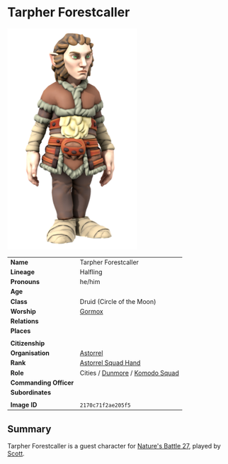 # Tarpher Forestcaller

<img src="https://raw.githubusercontent.com/jesskelsall/astarus-images/main/characters/portraits/2170c71f2ae205f5.png" height="500" />

|||
| --- | --- |
| **Name** | Tarpher Forestcaller | character.3
| **Lineage** | Halfling |
| **Pronouns** | he/him |
| **Age** | |
| **Class** | Druid (Circle of the Moon) |
| **Worship** | [Gormox](../gods/deities/gormox.md) |
| **Relations** | |
| **Places** | |
|||
| **Citizenship** | |
| **Organisation** | [Astorrel](../organisations/astorrel/astorrel.md) |
| **Rank** | [Astorrel Squad Hand](../organisations/astorrel/ranks/astorrel-squad-hand.md) |
| **Role** | Cities / [Dunmore](../places/cities/dunmore.md) / [Komodo Squad](../organisations/astorrel/squads/komodo-squad.md) |
| **Commanding Officer** | |
| **Subordinates** | |
|||
| **Image ID** | `2170c71f2ae205f5` |

## Summary

Tarpher Forestcaller is a guest character for [Nature's Battle 27](../storylines/ended/natures-battle-27.md), played by [Scott](../players/scott.md).
